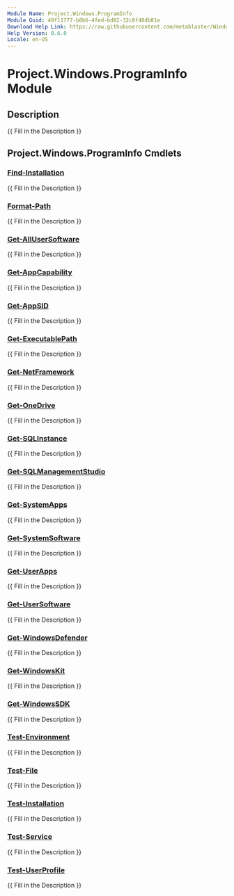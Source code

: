 ```yaml
---
Module Name: Project.Windows.ProgramInfo
Module Guid: 49f11777-b8b6-4fed-bd82-32c8f48db81e
Download Help Link: https://raw.githubusercontent.com/metablaster/WindowsFirewallRuleset/develop/Config/Content/0.6.0
Help Version: 0.6.0
Locale: en-US
---
```


# Project.Windows.ProgramInfo Module
## Description
{{ Fill in the Description }}

## Project.Windows.ProgramInfo Cmdlets
### [Find-Installation](Find-Installation.md)
{{ Fill in the Description }}

### [Format-Path](Format-Path.md)
{{ Fill in the Description }}

### [Get-AllUserSoftware](Get-AllUserSoftware.md)
{{ Fill in the Description }}

### [Get-AppCapability](Get-AppCapability.md)
{{ Fill in the Description }}

### [Get-AppSID](Get-AppSID.md)
{{ Fill in the Description }}

### [Get-ExecutablePath](Get-ExecutablePath.md)
{{ Fill in the Description }}

### [Get-NetFramework](Get-NetFramework.md)
{{ Fill in the Description }}

### [Get-OneDrive](Get-OneDrive.md)
{{ Fill in the Description }}

### [Get-SQLInstance](Get-SQLInstance.md)
{{ Fill in the Description }}

### [Get-SQLManagementStudio](Get-SQLManagementStudio.md)
{{ Fill in the Description }}

### [Get-SystemApps](Get-SystemApps.md)
{{ Fill in the Description }}

### [Get-SystemSoftware](Get-SystemSoftware.md)
{{ Fill in the Description }}

### [Get-UserApps](Get-UserApps.md)
{{ Fill in the Description }}

### [Get-UserSoftware](Get-UserSoftware.md)
{{ Fill in the Description }}

### [Get-WindowsDefender](Get-WindowsDefender.md)
{{ Fill in the Description }}

### [Get-WindowsKit](Get-WindowsKit.md)
{{ Fill in the Description }}

### [Get-WindowsSDK](Get-WindowsSDK.md)
{{ Fill in the Description }}

### [Test-Environment](Test-Environment.md)
{{ Fill in the Description }}

### [Test-File](Test-File.md)
{{ Fill in the Description }}

### [Test-Installation](Test-Installation.md)
{{ Fill in the Description }}

### [Test-Service](Test-Service.md)
{{ Fill in the Description }}

### [Test-UserProfile](Test-UserProfile.md)
{{ Fill in the Description }}

